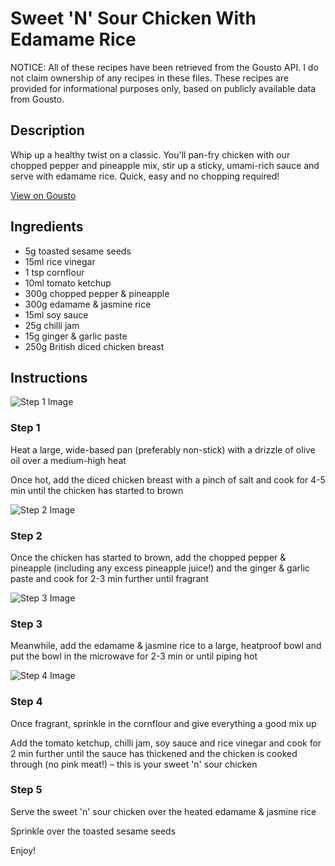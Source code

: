 # Sweet 'N' Sour Chicken With Edamame Rice

NOTICE: All of these recipes have been retrieved from the Gousto API. I do not claim ownership of any recipes in these files. These recipes are provided for informational purposes only, based on publicly available data from Gousto.

## Description

Whip up a healthy twist on a classic. You'll pan-fry chicken with our chopped pepper and pineapple mix, stir up a sticky, umami-rich sauce and serve with edamame rice. Quick, easy and no chopping required!

[View on Gousto](https://www.gousto.co.uk/recipes/cookbook/sweet-n-sour-chicken-with-edamame-rice)

## Ingredients

- 5g toasted sesame seeds
- 15ml rice vinegar
- 1 tsp cornflour
- 10ml tomato ketchup
- 300g chopped pepper & pineapple
- 300g edamame & jasmine rice
- 15ml soy sauce
- 25g chilli jam
- 15g ginger & garlic paste
- 250g British diced chicken breast

## Instructions

![Step 1 Image](https://production-media.gousto.co.uk/cms/recipe-step-image/Step-1-1626357911925-x200.jpg)

### Step 1

Heat a large, wide-based pan (preferably non-stick) with a drizzle of olive oil over a medium-high heat

Once hot, add the diced chicken breast with a pinch of salt and cook for 4-5 min until the chicken has started to brown

![Step 2 Image](https://production-media.gousto.co.uk/cms/recipe-step-image/Step-2-1626357916102-x200.jpg)

### Step 2

Once the chicken has started to brown, add the chopped pepper & pineapple (including any excess pineapple juice!) and the ginger & garlic paste and cook for 2-3 min further until fragrant

![Step 3 Image](https://production-media.gousto.co.uk/cms/recipe-step-image/Step-3-1626357920196-x200.jpg)

### Step 3

Meanwhile, add the edamame & jasmine rice to a large, heatproof bowl and put the bowl in the microwave for 2-3 min or until piping hot

![Step 4 Image](https://production-media.gousto.co.uk/cms/recipe-step-image/Step-4-1626357924680-x200.jpg)

### Step 4

Once fragrant, sprinkle in the cornflour and give everything a good mix up

Add the tomato ketchup, chilli jam, soy sauce and rice vinegar and cook for 2 min further until the sauce has thickened and the chicken is cooked through (no pink meat!) – this is your sweet 'n' sour chicken

### Step 5

Serve the sweet 'n' sour chicken over the heated edamame & jasmine rice

Sprinkle over the toasted sesame seeds

Enjoy!

